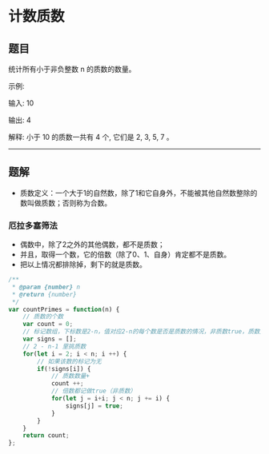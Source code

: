 # 计数质数

## 题目

统计所有小于非负整数 n 的质数的数量。

示例:

输入: 10

输出: 4

解释: 小于 10 的质数一共有 4 个, 它们是 2, 3, 5, 7 。

---

## 题解

- 质数定义：一个大于1的自然数，除了1和它自身外，不能被其他自然数整除的数叫做质数；否则称为合数。

### 厄拉多塞筛法

- 偶数中，除了2之外的其他偶数，都不是质数；
- 并且，取得一个数，它的倍数（除了0、1、自身）肯定都不是质数。
- 把以上情况都排除掉，剩下的就是质数。

```javascript
/**
 * @param {number} n
 * @return {number}
 */
var countPrimes = function(n) {
    // 质数的个数
    var count = 0;
    // 标记数组，下标数是2-n，值对应2-n的每个数是否是质数的情况，非质数true，质数无
    var signs = [];
    // 2 - n-1 里挑质数
    for(let i = 2; i < n; i ++) {
        // 如果该数的标记为无
        if(!signs[i]) {
            // 质数数量+
            count ++;
            // 倍数都记做true（非质数）
            for(let j = i+i; j < n; j += i) {
                signs[j] = true;
            }
        }
    }
    return count;
};
```

